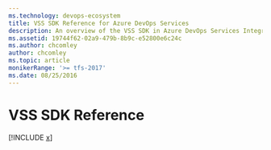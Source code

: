 ```yaml
---
ms.technology: devops-ecosystem
title: VSS SDK Reference for Azure DevOps Services
description: An overview of the VSS SDK in Azure DevOps Services Integration
ms.assetid: 19744f62-02a9-479b-8b9c-e52800e6c24c
ms.author: chcomley
author: chcomley
ms.topic: article
monikerRange: '>= tfs-2017'
ms.date: 08/25/2016
---
```


# VSS SDK Reference

[!INCLUDE [x](../../../../../../../includes/extend/reference/client/api/vss/sdk/vss_sdk/vss.md)]

